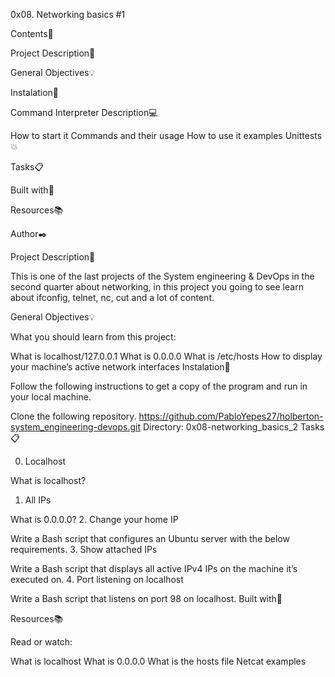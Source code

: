 0x08. Networking basics #1

Contents📂

Project Description📰

General Objectives💡

Instalation🔧

Command Interpreter Description💻

How to start it
Commands and their usage
How to use it
examples
Unittests💥

Tasks📋

Built with🔨

Resources📚

Author✒️

Project Description📰

This is one of the last projects of the System engineering & DevOps in the second quarter about networking, in this project you going to see learn about ifconfig, telnet, nc, cut and a lot of content.

General Objectives💡

What you should learn from this project:

What is localhost/127.0.0.1
What is 0.0.0.0
What is /etc/hosts
How to display your machine’s active network interfaces
Instalation🔧

Follow the following instructions to get a copy of the program and run in your local machine.

Clone the following repository.
https://github.com/PabloYepes27/holberton-system_engineering-devops.git
Directory:
0x08-networking_basics_2
Tasks📋

0. Localhost

What is localhost?
1. All IPs

What is 0.0.0.0?
2. Change your home IP

Write a Bash script that configures an Ubuntu server with the below requirements.
3. Show attached IPs

Write a Bash script that displays all active IPv4 IPs on the machine it’s executed on.
4. Port listening on localhost

Write a Bash script that listens on port 98 on localhost.
Built with🔨

Resources📚

Read or watch:

What is localhost
What is 0.0.0.0
What is the hosts file
Netcat examples

